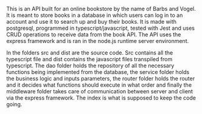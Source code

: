 This is an API built for an online bookstore by the name of Barbs and Vogel. It is meant to store books in a database in which users can log in to an account and use it to search up and buy their  books. It is made with postgresql, programmed in typescript/javascript, tested with Jest and uses CRUD operations to receive data from the book API. The API uses the express framework and is ran in the node.js runtime server environment.

In the folders src and dist are the source code. Src contains all the typescript file and dist contains the javascript files transpiled from typescript. The dao folder holds the repository of all the necessary functions being implemented from the database, the service folder holds the business logic and inputs parameters, the router folder holds the router and it decides what functions should execute in what order and finally the middleware folder takes care of communication between server and client via the express framework. The index is what is supposed to keep the code going.